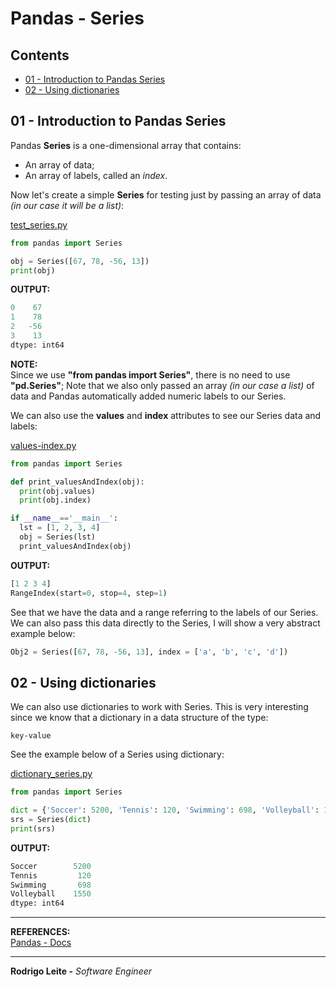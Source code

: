 # Pandas - Series

## Contents

 - [01 - Introduction to Pandas Series](#pandas-series)
 - [02 - Using dictionaries](#using-dictionaries)

<div id="pandas-series"></div>

## 01 - Introduction to Pandas Series

Pandas **Series** is a one-dimensional array that contains:

 - An array of data;
 - An array of labels, called an *index*.

Now let's create a simple **Series** for testing just by passing an array of data *(in our case it will be a list)*:

[test_series.py](src/test_series.py)
```python
from pandas import Series

obj = Series([67, 78, -56, 13])
print(obj)
```

**OUTPUT:**  
```python
0    67
1    78
2   -56
3    13
dtype: int64
```

**NOTE:**  
Since we use **"from pandas import Series"**, there is no need to use **"pd.Series"**; Note that we also only passed an array *(in our case a list)* of data and Pandas automatically added numeric labels to our Series.

We can also use the **values** and **index** attributes to see our Series data and labels:

[values-index.py](src/values-index.py)
```python
from pandas import Series

def print_valuesAndIndex(obj):
  print(obj.values)
  print(obj.index)

if __name__=='__main__':
  lst = [1, 2, 3, 4]
  obj = Series(lst)
  print_valuesAndIndex(obj)
```

**OUTPUT:**  
```python
[1 2 3 4]
RangeIndex(start=0, stop=4, step=1)
```

See that we have the data and a range referring to the labels of our Series. We can also pass this data directly to the Series, I will show a very abstract example below:

```python
Obj2 = Series([67, 78, -56, 13], index = ['a', 'b', 'c', 'd'])
```

<div id="using-dictionariesx"></div>

## 02 - Using dictionaries

We can also use dictionaries to work with Series. This is very interesting since we know that a dictionary in a data structure of the type:

```
key-value
```

See the example below of a Series using dictionary:

[dictionary_series.py](src/dictionary_series.py)
```python
from pandas import Series

dict = {'Soccer': 5200, 'Tennis': 120, 'Swimming': 698, 'Volleyball': 1550}
srs = Series(dict)
print(srs)
```

**OUTPUT:**  
```python
Soccer        5200
Tennis         120
Swimming       698
Volleyball    1550
dtype: int64
```

---

**REFERENCES:**  
[Pandas - Docs](https://pandas.pydata.org/docs/)  

---

**Rodrigo Leite -** *Software Engineer*
